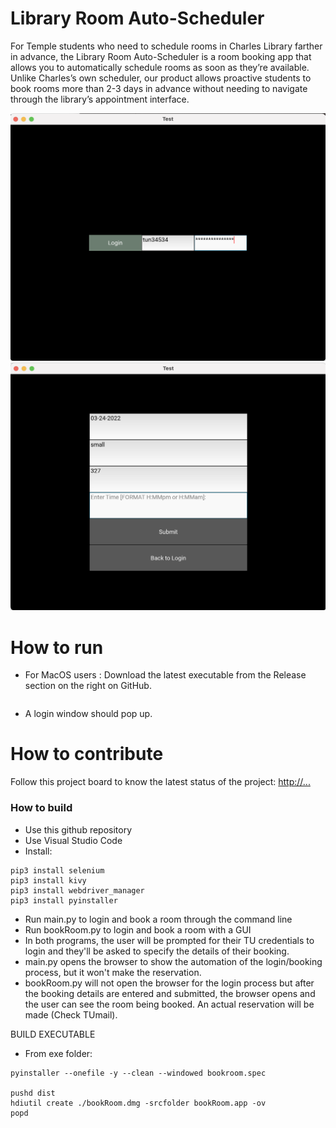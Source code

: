 # Library Room Auto-Scheduler
For Temple students who need to schedule rooms in Charles Library farther in advance, the Library Room Auto-Scheduler is a room booking app that allows you to automatically schedule rooms as soon as they’re available. Unlike Charles’s own scheduler, our product allows proactive students to book rooms more than 2-3 days in advance without needing to navigate through the library’s appointment interface.

![This is a screenshot.](images/login.png)
![This is a screenshot.](images/booking.png)

# How to run
- For MacOS users : Download the latest executable from the Release section on the right on GitHub. 

```
```
- A login window should pop up.

# How to contribute
Follow this project board to know the latest status of the project: [http://...]([https://github.com/cis3296s22/libraryroomscheduler/projects/2])  

### How to build
- Use this github repository
- Use Visual Studio Code
- Install:

```
pip3 install selenium
pip3 install kivy
pip3 install webdriver_manager
pip3 install pyinstaller

```
- Run main.py to login and book a room through the command line
- Run bookRoom.py to login and book a room with a GUI 
- In both programs, the user will be prompted for their TU credentials to login and they'll be asked to specify the details of their booking.
- main.py opens the browser to show the automation of the login/booking process, but it won't make the reservation. 
- bookRoom.py will not open the browser for the login process but after the booking details are entered and submitted, the browser opens and the user can see the room being booked. An actual reservation will be made (Check TUmail).


BUILD EXECUTABLE
- From exe folder:

```
pyinstaller --onefile -y --clean --windowed bookroom.spec

pushd dist
hdiutil create ./bookRoom.dmg -srcfolder bookRoom.app -ov
popd

```

<!-- pyinstaller --onefile -y --clean --windowed --name bookRoom --exclude-module _tkinter --exclude-module Tkinter --exclude-module enchant --exclude-module twisted ../proofOC/bookRoom.py -->

 
 